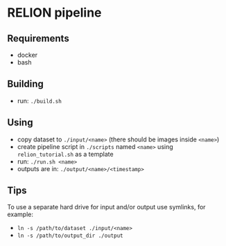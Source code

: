 # RELION pipeline

## Requirements

- docker
- bash

## Building

- run: `./build.sh`

## Using

- copy dataset to `./input/<name>` (there should be images inside `<name>`)
- create pipeline script in `./scripts` named `<name>` using `relion_tutorial.sh` as a template
- run: `./run.sh <name>`
- outputs are in: `./output/<name>/<timestamp>`

## Tips

To use a separate hard drive for input and/or output use symlinks, for example:

- `ln -s /path/to/dataset ./input/<name>`
- `ln -s /path/to/output_dir ./output`

